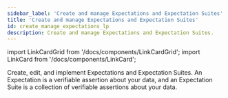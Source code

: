 ```yaml
---
sidebar_label: 'Create and manage Expectations and Expectation Suites'
title: 'Create and manage Expectations and Expectation Suites'
id: create_manage_expectations_lp
description: Create and manage Expectations and Expectation Suites.
---
```


import LinkCardGrid from '/docs/components/LinkCardGrid';
import LinkCard from '/docs/components/LinkCard';

<p class="DocItem__header-description">Create, edit, and implement Expectations and Expectation Suites. An Expectation is a verifiable assertion about your data, and an  Expectation Suite is a collection of verifiable assertions about your data.</p>

<LinkCardGrid>
  <LinkCard topIcon label="Create and edit Expectations based on domain knowledge" description="Create an Expectation Suite without a sample Batch" href="/docs/guides/expectations/how_to_create_and_edit_expectations_based_on_domain_knowledge_without_inspecting_data_directly" icon="/img/expectation_icon.svg" />
  <LinkCard topIcon label="Create Expectations interactively with Python" description="Create and manage Expectations and Expectation Suites with Python" href="/docs/guides/expectations/how_to_create_and_edit_expectations_with_instant_feedback_from_a_sample_batch_of_data" icon="/img/python_icon.svg" />
  <LinkCard topIcon label="Edit an Expectation Suite" description="Create Expectations and interactively edit the resulting Expectation Suite" href="/docs/guides/expectations/how_to_edit_an_existing_expectationsuite" icon="/img/edit_icon.svg" />
  <LinkCard topIcon label="Use auto-initializing Expectations" description="Use auto-initializing Expectations to automate parameter estimation" href="/docs/guides/expectations/how_to_use_auto_initializing_expectations" icon="/img/auto_initializing_icon.svg" />
  <LinkCard topIcon label="Create Expectations that span multiple Batches" description="Create Expectations that span multiple Batches of data using Evaluation Parameters" href="/docs/guides/expectations/advanced/how_to_create_expectations_that_span_multiple_batches_using_evaluation_parameters" icon="/img/multiple_batch_icon.svg" />
  <LinkCard topIcon label="Dynamically load evaluation parameters" description="Create an Expectation that loads part of its Expectation configuration from a database at runtime" href="/docs/guides/expectations/advanced/how_to_dynamically_load_evaluation_parameters_from_a_database" icon="/img/load_icon.svg" />
  <LinkCard topIcon label="Identify failed table rows in an Expectation" description="Quickly identify problematic rows in an Expectation" href="/docs/guides/expectations/advanced/identify_failed_rows_expectations" icon="/img/configure_icon.svg" />
</LinkCardGrid>